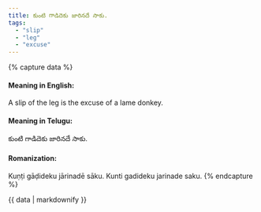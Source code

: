 ```yaml
---
title: కుంటి గాడిదెకు జారినదే సాకు.
tags:
  - "slip"
  - "leg"
  - "excuse"
---
```


{% capture data %}
#### Meaning in English:
A slip of the leg is the excuse of a lame donkey.

#### Meaning in Telugu:
కుంటి గాడిదెకు జారినదే సాకు.

#### Romanization:
Kuṇṭi gāḍideku jārinadē sāku.
Kunti gadideku jarinade saku.
{% endcapture %}

{{ data | markdownify }}

